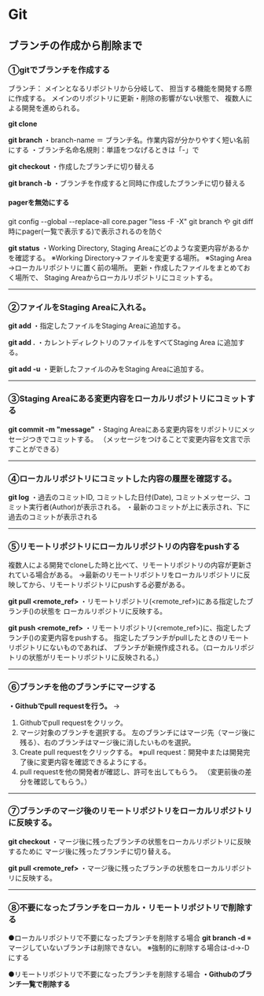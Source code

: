 # Git

## ブランチの作成から削除まで

### ①gitでブランチを作成する
ブランチ：
メインとなるリポジトリから分岐して、
担当する機能を開発する際に作成する。
メインのリポジトリに更新・削除の影響がない状態で、
複数人による開発を進められる。

**git clone**
<!--・リモートリポジトリをカレントディレクトリでローカルリポジトリに落とし込む。-->

**git branch <branch-name>**
・branch-name ＝ ブランチ名。作業内容が分かりやすく短い名前にする
・ブランチ名命名規則：単語をつなげるときは「-」で

**git checkout <branch-name>**
・作成したブランチに切り替える

**git branch -b <branch-name>**
・ブランチを作成すると同時に作成したブランチに切り替える

#### pagerを無効にする
git config --global --replace-all core.pager "less -F -X"
git branch や git diff時にpager(一覧で表示する)で表示されるのを防ぐ

**git status**
・Working Directory, Staging Areaにどのような変更内容があるかを確認する。
※Working Directory→ファイルを変更する場所。
※Staging Area
→ローカルリポジトリに置く前の場所。
 更新・作成したファイルをまとめておく場所で、
 Staging Areaからローカルリポジトリにコミットする。

___

### ②ファイルをStaging Areaに入れる。
**git add <filename>**
・指定したファイルをStaging Areaに追加する。

**git add .**
・カレントディレクトリのファイルをすべてStaging Area に追加する。

**git add -u**
・更新したファイルのみをStaging Areaに追加する。

___

### ③Staging Areaにある変更内容をローカルリポジトリにコミットする
**git commit -m "message"**
・Staging Areaにある変更内容をリポジトリにメッセージつきでコミットする。
（メッセージをつけることで変更内容を文言で示すことができる）

___

### ④ローカルリポジトリにコミットした内容の履歴を確認する。
**git log**
・過去のコミットID, コミットした日付(Date), コミットメッセージ、コミット実行者(Author)が表示される。
・最新のコミットが上に表示され、下に過去のコミットが表示される

___

### ⑤リモートリポジトリにローカルリポジトリの内容をpushする
複数人による開発でcloneした時と比べて、リモートリポジトリの内容が更新されている場合がある。
→最新のリモートリポジトリをローカルリポジトリに反映してから、リモートリポジトリにpushする必要がある。

**git pull <remote_ref> <branch-name>**
・リモートリポジトリ(<remote_ref>)にある指定したブランチ(<branch-name>)の状態を
  ローカルリポジトリに反映する。

**git push <remote_ref> <branch-name>**
・リモートリポジトリ(<remote_ref>)に、指定したブランチ(<branch-name>)の変更内容をpushする。
  指定したブランチがpullしたときのリモートリポジトリにないものであれば、
  ブランチが新規作成される。（ローカルリポジトリの状態がリモートリポジトリに反映される。）

___

### ⑥ブランチを他のブランチにマージする
**・Githubでpull requestを行う。**
→
1. Githubでpull requestをクリック。
1. マージ対象のブランチを選択する。
  左のブランチにはマージ先（マージ後に残る）、右のブランチはマージ後に消したいものを選択。
1. Create pull requestをクリックする。
※pull request：開発中または開発完了後に変更内容を確認できるようにする。
1. pull requestを他の開発者が確認し、許可を出してもらう。
（変更前後の差分を確認してもらう。）

___

### ⑦ブランチのマージ後のリモートリポジトリをローカルリポジトリに反映する。
**git checkout <merged-branch-name>**
・マージ後に残ったブランチ<merged-branch-name>の状態をローカルリポジトリに反映するために
マージ後に残ったブランチに切り替える。

**git pull <remote_ref> <merged-branch-name>**
・マージ後に残ったブランチ<merged-branch-name>の状態をローカルリポジトリに反映する。

___

### ⑧不要になったブランチをローカル・リモートリポジトリで削除する
●ローカルリポジトリで不要になったブランチを削除する場合
**git branch -d <branch-name>**
※マージしていないブランチは削除できない。
※強制的に削除する場合は-d→-Dにする

●リモートリポジトリで不要になったブランチを削除する場合
**・Githubのブランチ一覧で削除する**